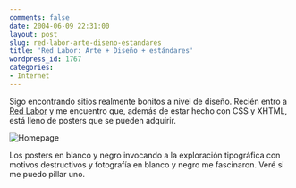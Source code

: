 ```yaml
---
comments: false
date: 2004-06-09 22:31:00
layout: post
slug: red-labor-arte-diseno-estandares
title: 'Red Labor: Arte + Diseño + estándares'
wordpress_id: 1767
categories:
- Internet
---
```


Sigo encontrando sitios realmente bonitos a nivel de diseño. Recién entro a [Red Labor](http://www.redlabor.com/) y me encuentro que, además de estar hecho con CSS y XHTML, está lleno de posters que se pueden adquirir.





![Homepage](http://www.minid.net/images/redlabor.png)





Los posters en blanco y negro invocando a la exploración tipográfica con motivos destructivos y fotografía en blanco y negro me fascinaron. Veré si me puedo pillar uno.
